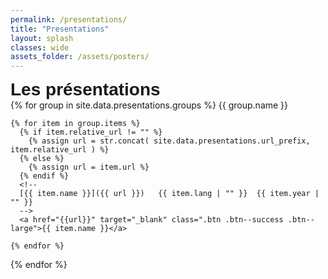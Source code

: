 ```yaml
---
permalink: /presentations/
title: "Presentations"
layout: splash
classes: wide
assets_folder: /assets/posters/
---
```

<div>
  <span style="font-size:2em;font-family: 'Source Sans Pro', sans-serif;font-weight: bold;">Les présentations</span>

</div>
{% for group in site.data.presentations.groups %}
{{ group.name }}

    {% for item in group.items %}
      {% if item.relative_url != "" %}
        {% assign url = str.concat( site.data.presentations.url_prefix, item.relative_url ) %}
      {% else %}
        {% assign url = item.url %}
      {% endif %}
      <!--
      [{{ item.name }}]({{ url }})   {{ item.lang | "" }}  {{ item.year | "" }}
      -->
      <a href="{{url}}" target="_blank" class=".btn .btn--success .btn--large">{{ item.name }}</a>

    {% endfor %}

{% endfor %}
